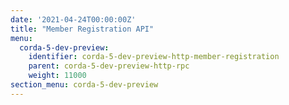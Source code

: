 ```yaml
---
date: '2021-04-24T00:00:00Z'
title: "Member Registration API"
menu:
  corda-5-dev-preview:
    identifier: corda-5-dev-preview-http-member-registration
    parent: corda-5-dev-preview-http-rpc
    weight: 11000
section_menu: corda-5-dev-preview
---
```

